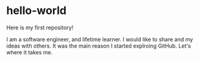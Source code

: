 # hello-world
Here is my first repository!

I am a software engineer, and lifetime learner. I would like to share and my ideas with others. It was the main reason I started explroing GitHub. Let's where it takes me.
